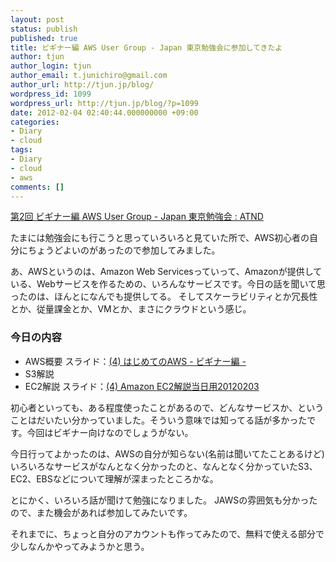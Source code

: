 ```yaml
---
layout: post
status: publish
published: true
title: ビギナー編 AWS User Group - Japan 東京勉強会に参加してきたよ
author: tjun
author_login: tjun
author_email: t.junichiro@gmail.com
author_url: http://tjun.jp/blog/
wordpress_id: 1099
wordpress_url: http://tjun.jp/blog/?p=1099
date: 2012-02-04 02:40:44.000000000 +09:00
categories:
- Diary
- cloud
tags:
- Diary
- cloud
- aws
comments: []
---
```

<a href="http://atnd.org/events/24493">第2回 ビギナー編 AWS User Group - Japan 東京勉強会 : ATND</a>

たまには勉強会にも行こうと思っていろいろと見ていた所で、AWS初心者の自分にちょうどよいのがあったので参加してみました。

あ、AWSというのは、Amazon Web Servicesっていって、Amazonが提供している、Webサービスを作るための、いろんなサービスです。今日の話を聞いて思ったのは、ほんとになんでも提供してる。
そしてスケーラビリティとか冗長性とか、従量課金とか、VMとか、まさにクラウドという感じ。

<h3>今日の内容</h3>
<ul>
  <li>AWS概要
  スライド：<a href="http://www.slideshare.net/kentamagawa/aws-11401693">(4) はじめてのAWS - ビギナー編 -</a></li>

  <li>S3解説</li>
  
  <li>EC2解説
      スライド：<a href="http://www.slideshare.net/serverworks/amazon-ec220120203">(4) Amazon EC2解説当日用20120203</a></li>
</ul>


初心者といっても、ある程度使ったことがあるので、どんなサービスか、ということはだいたい分かっていました。そういう意味では知ってる話が多かったです。今回はビギナー向けなのでしょうがない。

今日行ってよかったのは、AWSの自分が知らない(名前は聞いてたことあるけど)いろいろなサービスがなんとなく分かったのと、なんとなく分かっていたS3、EC2、EBSなどについて理解が深まったところかな。



とにかく、いろいろ話が聞けて勉強になりました。
JAWSの雰囲気も分かったので、また機会があれば参加してみたいです。

それまでに、ちょっと自分のアカウントも作ってみたので、無料で使える部分で少しなんかやってみようかと思う。
